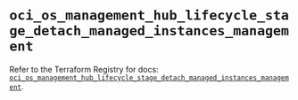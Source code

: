 # `oci_os_management_hub_lifecycle_stage_detach_managed_instances_management`

Refer to the Terraform Registry for docs: [`oci_os_management_hub_lifecycle_stage_detach_managed_instances_management`](https://registry.terraform.io/providers/hashicorp/oci/7.19.0/docs/resources/os_management_hub_lifecycle_stage_detach_managed_instances_management).
